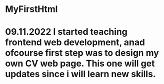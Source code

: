 # MyFirstHtml
# 09.11.2022 I started teaching frontend web development, anad ofcourse first step was to design my own CV web page. This one will get updates since i will learn new skills. 

